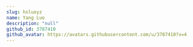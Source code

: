 ```yaml
---
slug: hsluoyz
name: Yang Luo
description: "null"
github_id: 3787410
github_avatar: https://avatars.githubusercontent.com/u/3787410?v=4
---
```


